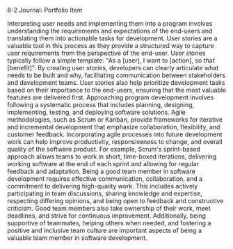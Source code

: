 8-2 Journal: Portfolio Item


Interpreting user needs and implementing them into a program involves understanding the requirements and expectations of the end-users and translating them into actionable tasks for development. User stories are a valuable tool in this process as they provide a structured way to capture user requirements from the perspective of the end-user. User stories typically follow a simple template: "As a [user], I want to [action], so that [benefit]". By creating user stories, developers can clearly articulate what needs to be built and why, facilitating communication between stakeholders and development teams. User stories also help prioritize development tasks based on their importance to the end-users, ensuring that the most valuable features are delivered first.
Approaching program development involves following a systematic process that includes planning, designing, implementing, testing, and deploying software solutions. Agile methodologies, such as Scrum or Kanban, provide frameworks for iterative and incremental development that emphasize collaboration, flexibility, and customer feedback. Incorporating agile processes into future development work can help improve productivity, responsiveness to change, and overall quality of the software product. For example, Scrum's sprint-based approach allows teams to work in short, time-boxed iterations, delivering working software at the end of each sprint and allowing for regular feedback and adaptation.
Being a good team member in software development requires effective communication, collaboration, and a commitment to delivering high-quality work. This includes actively participating in team discussions, sharing knowledge and expertise, respecting differing opinions, and being open to feedback and constructive criticism. Good team members also take ownership of their work, meet deadlines, and strive for continuous improvement. Additionally, being supportive of teammates, helping others when needed, and fostering a positive and inclusive team culture are important aspects of being a valuable team member in software development.
